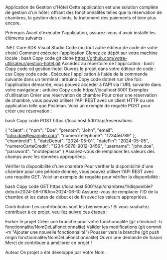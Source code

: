 Application de Gestion d'Hôtel
Cette application est une solution complète de gestion d'un hôtel, offrant des fonctionnalités telles que la réservation de chambres, la gestion des clients, le traitement des paiements et bien plus encore.

Prérequis
Avant d'exécuter l'application, assurez-vous d'avoir installé les éléments suivants :

.NET Core SDK
Visual Studio Code (ou tout autre éditeur de code de votre choix)
Comment exécuter l'application
Clonez ce dépôt sur votre machine locale :
bash
Copy code
git clone https://github.com/votre-utilisateur/gestion-hotel.git
Accédez au répertoire de l'application :
bash
Copy code
cd gestion-hotel
Ouvrez le projet dans votre éditeur de code :
css
Copy code
code .
Exécutez l'application à l'aide de la commande suivante dans un terminal :
arduino
Copy code
dotnet run
Une fois l'application démarrée, vous pouvez accéder à l'API via l'URL suivante dans votre navigateur :
arduino
Copy code
https://localhost:5001
Exemples d'utilisation
Créer une réservation de chambre
Pour créer une réservation de chambre, vous pouvez utiliser l'API REST avec un client HTTP ou une application telle que Postman. Voici un exemple de requête POST pour créer une réservation :

bash
Copy code
POST https://localhost:5001/api/reservations

{
  "client": {
    "nom": "Doe",
    "prenom": "John",
    "email": "john.doe@example.com",
    "numeroTelephone": "123456789"
  },
  "chambreId": 1,
  "dateDebut": "2024-05-01",
  "dateFin": "2024-05-05",
  "numeroCarteCredit": "1234-5678-9012-3456",
  "username": "john.doe",
  "password": "motdepasse"
}
Assurez-vous de remplacer les valeurs des champs avec les données appropriées.

Vérifier la disponibilité d'une chambre
Pour vérifier la disponibilité d'une chambre pour une période donnée, vous pouvez utiliser l'API REST avec une requête GET. Voici un exemple de requête pour vérifier la disponibilité :

bash
Copy code
GET https://localhost:5001/api/chambres/1/disponible?debut=2024-06-01&fin=2024-06-10
Assurez-vous de remplacer l'ID de la chambre et les dates de début et de fin avec les valeurs appropriées.

Contribution
Les contributions sont les bienvenues ! Si vous souhaitez contribuer à ce projet, veuillez suivre ces étapes :

Forker le projet
Créer une branche pour votre fonctionnalité (git checkout -b fonctionnalite/NomDeLaFonctionnalite)
Valider les modifications (git commit -m "Ajouter une nouvelle fonctionnalité")
Pousser vers la branche (git push origin fonctionnalite/NomDeLaFonctionnalite)
Ouvrir une demande de fusion
Merci de contribuer à améliorer ce projet !

Auteur
Ce projet a été développé par Votre Nom.
